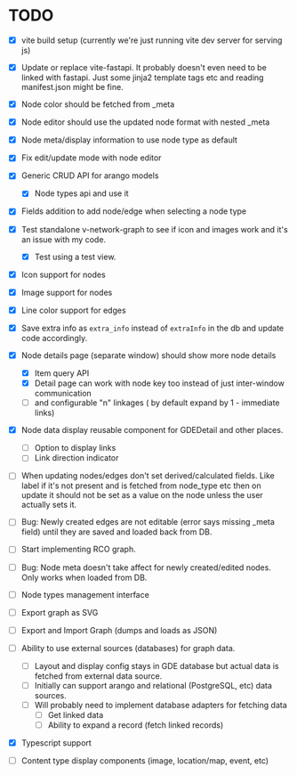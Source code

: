 # TODO

- [x] vite build setup (currently we're just running vite dev server for serving js)
- [x] Update or replace vite-fastapi. It probably doesn't even need to be linked with fastapi. Just some jinja2 template tags etc and reading manifest.json might be fine.

- [x] Node color should be fetched from _meta
- [x] Node editor should use the updated node format with nested _meta
- [x] Node meta/display information to use node type as default
- [x] Fix edit/update mode with node editor
- [x] Generic CRUD API for arango models
  - [x] Node types api and use it
- [x] Fields addition to add node/edge when selecting a node type
- [x] Test standalone v-network-graph to see if icon and images work and it's an issue with my code.
  - [x] Test using a test view.

- [x] Icon support for nodes
- [x] Image support for nodes
- [x] Line color support for edges
- [x] Save extra info as `extra_info` instead of `extraInfo` in the db and update code accordingly.
- [x] Node details page (separate window) should show more node details
  - [x] Item query API
  - [x] Detail page can work with node key too instead of just inter-window communication
  - [ ] and configurable "n" linkages ( by default expand by 1 - immediate links)
- [x] Node data display reusable component for GDEDetail and other places.
  - [ ] Option to display links
  - [ ] Link direction indicator
- [ ] When updating nodes/edges don't set derived/calculated fields. Like label if it's not present and is fetched from node_type etc then on update it should not be set as a value on the node unless the user actually sets it.
- [ ] Bug: Newly created edges are not editable (error says missing _meta field) until they are saved and loaded back from DB.
- [ ] Start implementing RCO graph.
- [ ] Bug: Node meta doesn't take affect for newly created/edited nodes. Only works when loaded from DB.
- [ ] Node types management interface
- [ ] Export graph as SVG
- [ ] Export and Import Graph (dumps and loads as JSON)
- [ ] Ability to use external sources (databases) for graph data.
  - [ ] Layout and display config stays in GDE database but actual data is fetched from external data source.
  - [ ] Initially can support arango and relational (PostgreSQL, etc) data sources.
  - [ ] Will probably need to implement database adapters for fetching data
    - [ ] Get linked data
    - [ ] Ability to expand a record (fetch linked records)
- [x] Typescript support
- [ ] Content type display components (image, location/map, event, etc)

